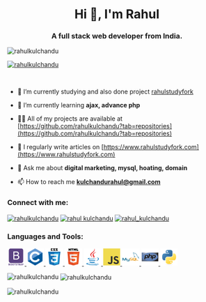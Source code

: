 <h1 align="center">Hi 👋, I'm Rahul</h1>
<h3 align="center">A full stack web developer from India.</h3>

<p align="left"> <img src="https://komarev.com/ghpvc/?username=rahulkulchandu&label=Profile%20views&color=0e75b6&style=flat" alt="rahulkulchandu" /> </p>

<p align="left"> <a href="https://github.com/ryo-ma/github-profile-trophy"><img src="https://github-profile-trophy.vercel.app/?username=rahulkulchandu" alt="rahulkulchandu" /></a> </p>

<p align="left"> <a href="https://twitter.com/" target="blank"><img src="https://img.shields.io/twitter/follow/?logo=twitter&style=for-the-badge" alt="" /></a> </p>

- 🔭 I’m currently studying and also done project [rahulstudyfork](https://www.rahulstudyfork.com)

- 🌱 I’m currently learning **ajax, advance php**

- 👨‍💻 All of my projects are available at [https://github.com/rahulkulchandu?tab=repositories](https://github.com/rahulkulchandu?tab=repositories)

- 📝 I regularly write articles on [https://www.rahulstudyfork.com](https://www.rahulstudyfork.com)

- 💬 Ask me about **digital marketing, mysql, hoating, domain**

- 📫 How to reach me **kulchandurahul@gmail.com**

<h3 align="left">Connect with me:</h3>
<p align="left">
<a href="https://www.linkedin.com/in/rahul-rahul-7467a620b" target="blank"><img align="center" src="https://raw.githubusercontent.com/rahuldkjain/github-profile-readme-generator/master/src/images/icons/Social/linked-in-alt.svg" alt="rahulkulchandu" height="30" width="40" /></a>
<a href="https://fb.com/Rahul Kulchandu" target="blank"><img align="center" src="https://raw.githubusercontent.com/rahuldkjain/github-profile-readme-generator/master/src/images/icons/Social/facebook.svg" alt="rahul kulchandu" height="30" width="40" /></a>
<a href="https://instagram.com/rahul_kulchandu_" target="blank"><img align="center" src="https://raw.githubusercontent.com/rahuldkjain/github-profile-readme-generator/master/src/images/icons/Social/instagram.svg" alt="rahul_kulchandu" height="30" width="40" /></a>
</p>

<h3 align="left">Languages and Tools:</h3>
<p align="left"> <a href="https://getbootstrap.com" target="_blank" rel="noreferrer"> <img src="https://raw.githubusercontent.com/devicons/devicon/master/icons/bootstrap/bootstrap-plain-wordmark.svg" alt="bootstrap" width="40" height="40"/> </a> <a href="https://www.cprogramming.com/" target="_blank" rel="noreferrer"> <img src="https://raw.githubusercontent.com/devicons/devicon/master/icons/c/c-original.svg" alt="c" width="40" height="40"/> </a> <a href="https://www.w3schools.com/css/" target="_blank" rel="noreferrer"> <img src="https://raw.githubusercontent.com/devicons/devicon/master/icons/css3/css3-original-wordmark.svg" alt="css3" width="40" height="40"/> </a> <a href="https://www.w3.org/html/" target="_blank" rel="noreferrer"> <img src="https://raw.githubusercontent.com/devicons/devicon/master/icons/html5/html5-original-wordmark.svg" alt="html5" width="40" height="40"/> </a> <a href="https://www.java.com" target="_blank" rel="noreferrer"> <img src="https://raw.githubusercontent.com/devicons/devicon/master/icons/java/java-original.svg" alt="java" width="40" height="40"/> </a> <a href="https://developer.mozilla.org/en-US/docs/Web/JavaScript" target="_blank" rel="noreferrer"> <img src="https://raw.githubusercontent.com/devicons/devicon/master/icons/javascript/javascript-original.svg" alt="javascript" width="40" height="40"/> </a> <a href="https://www.mysql.com/" target="_blank" rel="noreferrer"> <img src="https://raw.githubusercontent.com/devicons/devicon/master/icons/mysql/mysql-original-wordmark.svg" alt="mysql" width="40" height="40"/> </a> <a href="https://www.php.net" target="_blank" rel="noreferrer"> <img src="https://raw.githubusercontent.com/devicons/devicon/master/icons/php/php-original.svg" alt="php" width="40" height="40"/> </a> <a href="https://www.python.org" target="_blank" rel="noreferrer"> <img src="https://raw.githubusercontent.com/devicons/devicon/master/icons/python/python-original.svg" alt="python" width="40" height="40"/> </a> </p>

<p><img align="left" src="https://github-readme-stats.vercel.app/api/top-langs?username=rahulkulchandu&show_icons=true&locale=en&layout=compact" alt="rahulkulchandu" /></p>

<p>&nbsp;<img align="center" src="https://github-readme-stats.vercel.app/api?username=rahulkulchandu&show_icons=true&locale=en" alt="rahulkulchandu" /></p>

<p><img align="center" src="https://github-readme-streak-stats.herokuapp.com/?user=rahulkulchandu&" alt="rahulkulchandu" /></p>















